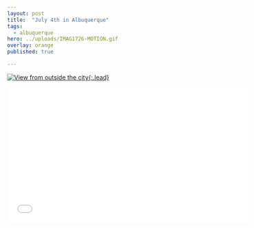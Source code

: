 ```yaml
---
layout: post
title:  "July 4th in Albuquerque"
tags:
  - albuquerque
hero: ../uploads/IMAG1726-MOTION.gif
overlay: orange
published: true

---
```


[![View from outside the city](../uploads/IMAG1726-MOTION.gif){:.lead}](../uploads/IMAG1726-MOTION.gif)

<iframe width="560" height="315" src="../uploads/VIDEO0095.mp4" frameborder="0">Fireworks from the road.</iframe>
